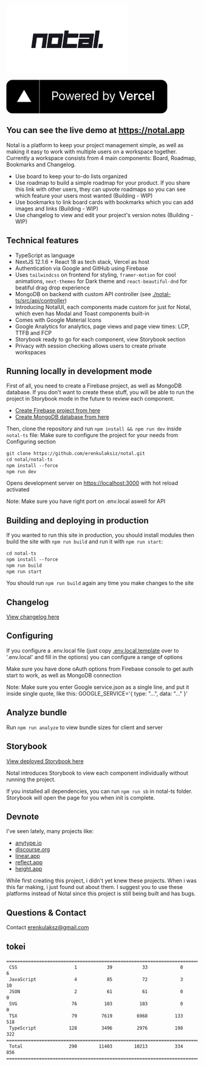 <img src="./brand/notal_logo_banner.png" alt="logo" width="320"/>

[![Powered by Vercel](https://raw.githubusercontent.com/abumalick/powered-by-vercel/master/powered-by-vercel.svg)](https://vercel.com?utm_source=powered-by-vercel)

## You can see the live demo at **https://notal.app**

Notal is a platform to keep your project management simple, as well as making it easy to work with multiple users on a workspace together. Currently a workspace consists from 4 main components: Board, Roadmap, Bookmarks and Changelog.

- Use board to keep your to-do lists organized
- Use roadmap to build a simple roadmap for your product. If you share this link with other users, they can upvote roadmaps so you can see which feature your users most wanted (Building - WIP)
- Use bookmarks to link board cards with bookmarks which you can add images and links (Building - WIP)
- Use changelog to view and edit your project's version notes (Building - WIP)

## Technical features

- TypeScript as language
- NextJS 12.1.6 + React 18 as tech stack, Vercel as host
- Authentication via Google and GitHub using Firebase
- Uses `tailwindcss` on frontend for styling, `framer-motion` for cool animations, `next-themes` for Dark theme and `react-beautiful-dnd` for beatiful drag drop experience
- MongoDB on backend with custom API controller (see [./notal-ts/src/api/controller](https://github.com/erenkulaksiz/Notal/blob/master/notal-ts/src/api/controller/index.ts))
- Introducing NotalUI, each components made custom for just for Notal, which even has Modal and Toast components built-in
- Comes with Google Material Icons
- Google Analytics for analytics, page views and page view times: LCP, TTFB and FCP
- Storybook ready to go for each component, view Storybook section
- Privacy with session checking allows users to create private workspaces

## Running locally in development mode

First of all, you need to create a Firebase project, as well as MongoDB database. If you don't want to create these stuff, you will be able to run the project in Storybook mode in the future to review each component.

- [Create Firebase project from here](https://cloud.google.com/firestore/docs/client/get-firebase)
- [Create MongoDB database from here](https://www.mongodb.com/blog/post/quick-start-nodejs-mongodb-how-to-get-connected-to-your-database)

Then, clone the repository and run `npm install && npm run dev` inside `notal-ts` file:
Make sure to configure the project for your needs from Configuring section

    git clone https://github.com/erenkulaksiz/notal.git
    cd notal/notal-ts
    npm install --force
    npm run dev

Opens development server on [https://localhost:3000](https://localhost:3000) with hot reload activated

Note: Make sure you have right port on .env.local aswell for API

## Building and deploying in production

If you wanted to run this site in production, you should install modules then build the site with `npm run build` and run it with `npm run start`:

    cd notal-ts
    npm install --force
    npm run build
    npm run start

You should run `npm run build` again any time you make changes to the site

## Changelog

[View changelog here](https://notalui.vercel.app/?path=/story/changelog--page)

## Configuring

If you configure a .env.local file (just copy [.env.local.template](https://github.com/erenkulaksiz/notal/blob/master/notal-ts/.env.local.template) over to '.env.local' and fill in the options) you can configure a range of options

Make sure you have done oAuth options from Firebase console to get auth start to work, as well as MongoDB connection

Note: Make sure you enter Google service.json as a single line, and put it inside single quote, like this: GOOGLE_SERVICE='{ type: "...", data: "..." }'

## Analyze bundle

Run `npm run analyze` to view bundle sizes for client and server

## Storybook

[View deployed Storybook here](https://notalui.vercel.app)

Notal introduces Storybook to view each component individually without running the project.

If you installed all dependencies, you can run `npm run sb` in notal-ts folder. Storybook will open the page for you when init is complete.

## Devnote

I've seen lately, many projects like:

- [anytype.io](https://anytype.io)
- [discourse.org](https://www.discourse.org)
- [linear.app](https://linear.app)
- [reflect.app](https://reflect.app)
- [height.app](https://height.app)

While first creating this project, i didn't yet knew these projects. When i was this far making, i just found out about them. I suggest you to use these platforms instead of Notal since this project is still being built and has bugs.

## Questions & Contact

Contact [erenkulaksz@gmail.com](mailto:erenkulaksz@gmail.com)

## tokei
```
===============================================================================
 CSS                     1           39           33            0            6
 JavaScript              4           85           72            3           10
 JSON                    2           61           61            0            0
 SVG                    76          103          103            0            0
 TSX                    79         7619         6968          133          518
 TypeScript            128         3496         2976          198          322
===============================================================================
 Total                 290        11403        10213          334          856
===============================================================================
```